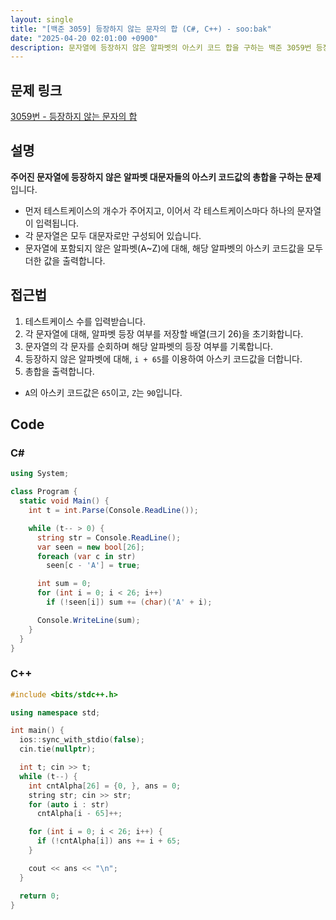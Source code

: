 ```yaml
---
layout: single
title: "[백준 3059] 등장하지 않는 문자의 합 (C#, C++) - soo:bak"
date: "2025-04-20 02:01:00 +0900"
description: 문자열에 등장하지 않은 알파벳의 아스키 코드 합을 구하는 백준 3059번 등장하지 않는 문자의 합 문제의 C# 및 C++ 풀이 및 해설
---
```


## 문제 링크
[3059번 - 등장하지 않는 문자의 합](https://www.acmicpc.net/problem/3059)

## 설명
**주어진 문자열에 등장하지 않은 알파벳 대문자들의 아스키 코드값의 총합을 구하는 문제**입니다.
<br>

- 먼저 테스트케이스의 개수가 주어지고, 이어서 각 테스트케이스마다 하나의 문자열이 입력됩니다.
- 각 문자열은 모두 대문자로만 구성되어 있습니다.
- 문자열에 포함되지 않은 알파벳(A~Z)에 대해, 해당 알파벳의 아스키 코드값을 모두 더한 값을 출력합니다.

## 접근법

1. 테스트케이스 수를 입력받습니다.
2. 각 문자열에 대해, 알파벳 등장 여부를 저장할 배열(크기 26)을 초기화합니다.
3. 문자열의 각 문자를 순회하며 해당 알파벳의 등장 여부를 기록합니다.
4. 등장하지 않은 알파벳에 대해, `i + 65`를 이용하여 아스키 코드값을 더합니다.
5. 총합을 출력합니다.

- `A`의 아스키 코드값은 `65`이고, `Z`는 `90`입니다.

## Code

### C#
```csharp
using System;

class Program {
  static void Main() {
    int t = int.Parse(Console.ReadLine());

    while (t-- > 0) {
      string str = Console.ReadLine();
      var seen = new bool[26];
      foreach (var c in str)
        seen[c - 'A'] = true;

      int sum = 0;
      for (int i = 0; i < 26; i++)
        if (!seen[i]) sum += (char)('A' + i);

      Console.WriteLine(sum);
    }
  }
}
```

### C++
```cpp
#include <bits/stdc++.h>

using namespace std;

int main() {
  ios::sync_with_stdio(false);
  cin.tie(nullptr);

  int t; cin >> t;
  while (t--) {
    int cntAlpha[26] = {0, }, ans = 0;
    string str; cin >> str;
    for (auto i : str)
      cntAlpha[i - 65]++;

    for (int i = 0; i < 26; i++) {
      if (!cntAlpha[i]) ans += i + 65;
    }

    cout << ans << "\n";
  }

  return 0;
}
```
